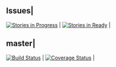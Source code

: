 Issues|
-----------
[![Stories in Progress](https://badge.waffle.io/micheljung/downlords-faf-client.png?label=in%20progress&title=In%20Progress)](https://waffle.io/micheljung/downlords-faf-client) |
[![Stories in Ready](https://badge.waffle.io/micheljung/downlords-faf-client.png?label=Ready&title=Up%20For%20Grabs)](https://waffle.io/micheljung/downlords-faf-client) |

master|
------------
[![Build Status](https://travis-ci.org/micheljung/downlords-faf-client.svg?branch=master)](https://travis-ci.org/micheljung/downlords-faf-client) |
[![Coverage Status](https://coveralls.io/repos/micheljung/downlords-faf-client/badge.svg)](https://coveralls.io/r/micheljung/downlords-faf-client) |




